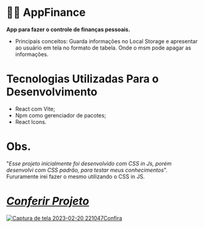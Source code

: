 # 👨‍💻 AppFinance

**App para fazer o controle de finanças pessoais.**

- Principais conceitos: Guarda informações no Local Storage e apresentar ao usuário em tela no formato de tabela. Onde o msm pode apagar as informações.

# Tecnologias Utilizadas Para o Desenvolvimento

- React com Vite;
- Npm como gerenciador de pacotes;
- React Icons.

# Obs.

"_Esse projeto inicialmente foi desenvolvido com CSS in Js, porém desenvolvi com CSS padrão, para testar meus conhecimentos_". <br />
Fururamente irei fazer o mesmo utilizando o CSS in JS.

# _**<a href="https://app-finance-beta.vercel.app">Conferir Projeto<a/>**_


<a href="https://app-finance-beta.vercel.app">![Captura de tela 2023-02-20 221047](https://user-images.githubusercontent.com/91447833/220224148-c6be6b4c-7e4f-4613-a12c-d784f2be512b.png)Confira<a/>
